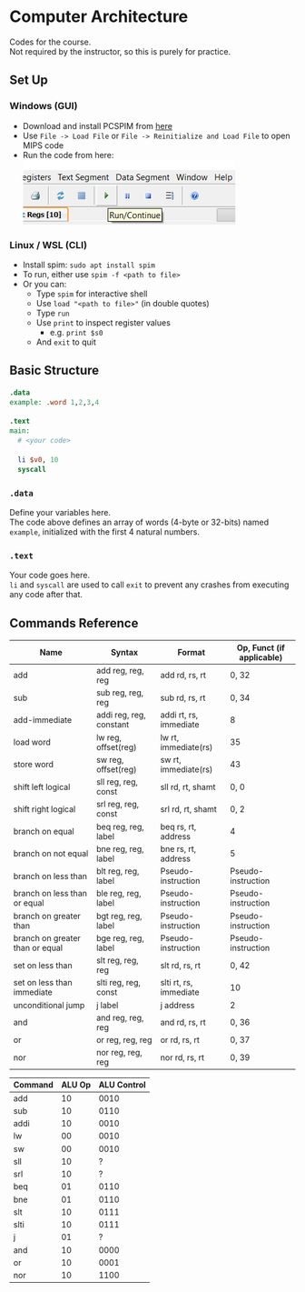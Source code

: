 # Computer Architecture

Codes for the course. <br>
Not required by the instructor, so this is purely for practice.

## Set Up

### Windows (GUI)

- Download and install PCSPIM from <a href="https://sourceforge.net/projects/spimsimulator/files/latest/download">here</a>
- Use `File -> Load File` or `File -> Reinitialize and Load File` to open MIPS code
- Run the code from here: <br> ![click green arrow to run code](readme_img/run_code.png)

### Linux / WSL (CLI)

- Install spim: `sudo apt install spim`
- To run, either use `spim -f <path to file>`
- Or you can:
  - Type `spim` for interactive shell
  - Use `load "<path to file>"` (in double quotes)
  - Type `run`
  - Use `print` to inspect register values
    - e.g. `print $s0`
  - And `exit` to quit

## Basic Structure

```mips
.data
example: .word 1,2,3,4

.text
main:
  # <your code>

  li $v0, 10
  syscall
```

### `.data`

Define your variables here. <br>
The code above defines an array of words (4-byte or 32-bits) named `example`, initialized with the first 4 natural numbers.

### `.text`

Your code goes here. <br>
`li` and `syscall` are used to call `exit` to prevent any crashes from executing any code after that.

## Commands Reference


<table>
  <thead>
    <tr>
      <th>Name</th>
      <th>Syntax</th>
      <th>Format</th>
      <th>Op, Funct (if applicable)</th>
    </tr>
  </thead>
  <tbody>
      <tr>
        <td>add</td>
        <td>add reg, reg, reg</td>
        <td>add rd, rs, rt</td>
        <td>0, 32</td>
      </tr>
      <tr>
        <td>sub</td>
        <td>sub reg, reg, reg</td>
        <td>sub rd, rs, rt</td>
        <td>0, 34</td>
      </tr>
      <tr>
        <td>add-immediate</td>
        <td>addi reg, reg, constant</td>
        <td>addi rt, rs, immediate</td>
        <td>8</td>
      </tr>
      <tr>
        <td>load word</td>
        <td>lw reg, offset(reg)</td>
        <td>lw rt, immediate(rs)</td>
        <td>35</td>
      </tr>
      <tr>
        <td>store word</td>
        <td>sw reg, offset(reg)</td>
        <td>sw rt, immediate(rs)</td>
        <td>43</td>
      </tr>
      <tr>
        <td>shift left logical</td>
        <td>sll reg, reg, const</td>
        <td>sll rd, rt, shamt</td>
        <td>0, 0</td>
      </tr>
      <tr>
        <td>shift right logical</td>
        <td>srl reg, reg, const</td>
        <td>srl rd, rt, shamt</td>
        <td>0, 2</td>
      </tr>
      <tr>
        <td>branch on equal</td>
        <td>beq reg, reg, label</td>
        <td>beq rs, rt, address</td>
        <td>4</td>
      </tr>
      <tr>
        <td>branch on not equal</td>
        <td>bne reg, reg, label</td>
        <td>bne rs, rt, address</td>
        <td>5</td>
      </tr>
      <tr>
        <td>branch on less than</td>
        <td>blt reg, reg, label</td>
        <td>Pseudo-instruction</td>
        <td>Pseudo-instruction</td>
      </tr>
      <tr>
        <td>branch on less than or equal</td>
        <td>ble reg, reg, label</td>
        <td>Pseudo-instruction</td>
        <td>Pseudo-instruction</td>
      </tr>
      <tr>
        <td>branch on greater than</td>
        <td>bgt reg, reg, label</td>
        <td>Pseudo-instruction</td>
        <td>Pseudo-instruction</td>
      </tr>
      <tr>
        <td>branch on greater than or equal</td>
        <td>bge reg, reg, label</td>
        <td>Pseudo-instruction</td>
        <td>Pseudo-instruction</td>
      </tr>
      <tr>
        <td>set on less than</td>
        <td>slt reg, reg, reg</td>
        <td>slt rd, rs, rt</td>
        <td>0, 42</td>
      </tr>
      <tr>
        <td>set on less than immediate</td>
        <td>slti reg, reg, const</td>
        <td>slti rt, rs, immediate</td>
        <td>10</td>
      </tr>
      <tr>
        <td>unconditional jump</td>
        <td>j label</td>
        <td>j address</td>
        <td>2</td>
      </tr>
      <tr>
        <td>and</td>
        <td>and reg, reg, reg</td>
        <td>and rd, rs, rt</td>
        <td>0, 36</td>
      </tr>
      <tr>
        <td>or</td>
        <td>or reg, reg, reg</td>
        <td>or rd, rs, rt</td>
        <td>0, 37</td>
      </tr>
      <tr>
        <td>nor</td>
        <td>nor reg, reg, reg</td>
        <td>nor rd, rs, rt</td>
        <td>0, 39</td>
      </tr>
  </tbody>
</table>

<table>
  <thead>
    <tr>
      <th>Command</th>
      <th>ALU Op</th>
      <th>ALU Control</th>
    </tr>
  </thead>
  <tbody>
    <tr>
      <td>add</td>
      <td>10</td>
      <td>0010</td>
    </tr>
    <tr>
      <td>sub</td>
      <td>10</td>
      <td>0110</td>
    </tr>
    <tr>
      <td>addi</td>
      <td>10</td>
      <td>0010</td>
    </tr>
    <tr>
      <td>lw</td>
      <td>00</td>
      <td>0010</td>
    </tr>
    <tr>
      <td>sw</td>
      <td>00</td>
      <td>0010</td>
    </tr>
    <tr>
      <td>sll</td>
      <td>10</td>
      <td>?</td>
    </tr>
    <tr>
      <td>srl</td>
      <td>10</td>
      <td>?</td>
    </tr>
    <tr>
      <td>beq</td>
      <td>01</td>
      <td>0110</td>
    </tr>
    <tr>
      <td>bne</td>
      <td>01</td>
      <td>0110</td>
    </tr>
    <tr>
      <td>slt</td>
      <td>10</td>
      <td>0111</td>
    </tr>
    <tr>
      <td>slti</td>
      <td>10</td>
      <td>0111</td>
    </tr>
    <tr>
      <td>j</td>
      <td>01</td>
      <td>?</td>
    </tr>
    <tr>
      <td>and</td>
      <td>10</td>
      <td>0000</td>
    </tr>
    <tr>
      <td>or</td>
      <td>10</td>
      <td>0001</td>
    </tr>
    <tr>
      <td>nor</td>
      <td>10</td>
      <td>1100</td>
    </tr>
  </tbody>
</table>
